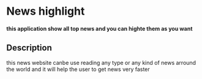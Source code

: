  # News highlight
 #### this application show all top news and you can highte them as you want
 ## Description
this news website canbe use reading any type or any kind of news arround the world and it will help the  user to get news very faster

